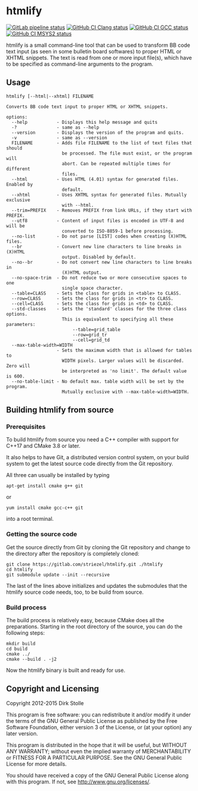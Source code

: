# htmlify

[![GitLab pipeline status](https://gitlab.com/striezel/htmlify/badges/master/pipeline.svg)](https://gitlab.com/striezel/htmlify/-/pipelines)
[![GitHub CI Clang status](https://github.com/striezel/htmlify/workflows/Clang/badge.svg)](https://github.com/striezel/htmlify/actions)
[![GitHub CI GCC status](https://github.com/striezel/htmlify/workflows/GCC/badge.svg)](https://github.com/striezel/htmlify/actions)
[![GitHub CI MSYS2 status](https://github.com/striezel/htmlify/workflows/MSYS2/badge.svg)](https://github.com/striezel/htmlify/actions)

htmlify is a small command-line tool that can be used to transform BB code
text input (as seen in some bulletin board softwares) to proper HTML or XHTML
snippets.
The text is read from one or more input file(s), which have to be specified as
command-line arguments to the program.

## Usage

```
htmlify [--html|--xhtml] FILENAME

Converts BB code text input to proper HTML or XHTML snippets.

options:
  --help           - Displays this help message and quits
  -?               - same as --help
  --version        - Displays the version of the program and quits.
  -v               - same as --version
  FILENAME         - Adds file FILENAME to the list of text files that should
                     be processed. The file must exist, or the program will
                     abort. Can be repeated multiple times for different
                     files.
  --html           - Uses HTML (4.01) syntax for generated files. Enabled by
                     default.
  --xhtml          - Uses XHTML syntax for generated files. Mutually exclusive
                     with --html.
  --trim=PREFIX    - Removes PREFIX from link URLs, if they start with PREFIX.
  --utf8           - Content of input files is encoded in UTF-8 and will be
                     converted to ISO-8859-1 before processing.
  --no-list        - Do not parse [LIST] codes when creating (X)HTML files.
  --br             - Convert new line characters to line breaks in (X)HTML
                     output. Disabled by default.
  --no--br         - Do not convert new line characters to line breaks in
                     (X)HTML output.
  --no-space-trim  - Do not reduce two or more consecutive spaces to one
                     single space character.
  --table=CLASS    - Sets the class for grids in <table> to CLASS.
  --row=CLASS      - Sets the class for grids in <tr> to CLASS.
  --cell=CLASS     - Sets the class for grids in <td> to CLASS.
  --std-classes    - Sets the 'standard' classes for the three class options.
                     This is equivalent to specifying all these parameters:
                         --table=grid_table
                         --row=grid_tr
                         --cell=grid_td
  --max-table-width=WIDTH
                   - Sets the maximum width that is allowed for tables to
                     WIDTH pixels. Larger values will be discarded. Zero will
                     be interpreted as 'no limit'. The default value is 600.
  --no-table-limit - No default max. table width will be set by the program.
                     Mutually exclusive with --max-table-width=WIDTH.
```

## Building htmlify from source

### Prerequisites

To build htmlify from source you need a C++ compiler with support for C++17 and
CMake 3.8 or later.

It also helps to have Git, a distributed version control system, on your build
system to get the latest source code directly from the Git repository.

All three can usually be installed by typing

    apt-get install cmake g++ git

or

    yum install cmake gcc-c++ git

into a root terminal.

### Getting the source code

Get the source directly from Git by cloning the Git repository and change to
the directory after the repository is completely cloned:

    git clone https://gitlab.com/striezel/htmlify.git ./htmlify
    cd htmlify
    git submodule update --init --recursive

The last of the lines above initializes and updates the submodules that the
htmlify source code needs, too, to be build from source.

### Build process

The build process is relatively easy, because CMake does all the preparations.
Starting in the root directory of the source, you can do the following steps:

    mkdir build
    cd build
    cmake ../
    cmake --build . -j2

Now the htmlify binary is built and ready for use.

## Copyright and Licensing

Copyright 2012-2015 Dirk Stolle

This program is free software: you can redistribute it and/or modify
it under the terms of the GNU General Public License as published by
the Free Software Foundation, either version 3 of the License, or
(at your option) any later version.

This program is distributed in the hope that it will be useful,
but WITHOUT ANY WARRANTY; without even the implied warranty of
MERCHANTABILITY or FITNESS FOR A PARTICULAR PURPOSE.  See the
GNU General Public License for more details.

You should have received a copy of the GNU General Public License
along with this program.  If not, see <http://www.gnu.org/licenses/>.
